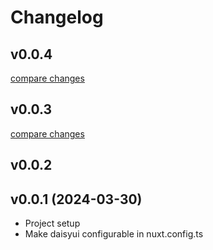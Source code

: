 # Changelog

## v0.0.4

[compare changes](https://github.com/jcmsj/daisyui-nuxt/compare/v0.0.3...v0.0.4)

## v0.0.3

[compare changes](https://github.com/jcmsj/daisyui-nuxt/compare/v0.0.2...v0.0.3)

## v0.0.2

## v0.0.1 (2024-03-30)
* Project setup
* Make daisyui configurable in nuxt.config.ts

